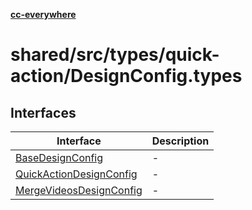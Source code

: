 [**cc-everywhere**](../../../../../index.md)

<HorizontalLine />

# shared/src/types/quick-action/DesignConfig.types

## Interfaces

| Interface | Description |
| ------ | ------ |
| [BaseDesignConfig](interfaces/base-design-config.md) | - |
| [QuickActionDesignConfig](interfaces/quick-action-design-config.md) | - |
| [MergeVideosDesignConfig](interfaces/merge-videos-design-config.md) | - |

